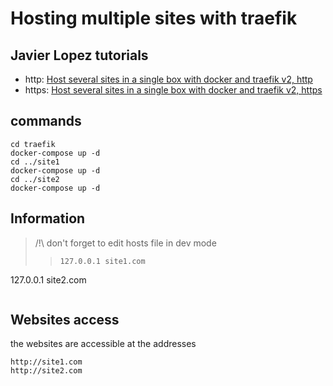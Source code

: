 # Hosting multiple sites with traefik

## Javier Lopez tutorials
* http: [Host several sites in a single box with docker and traefik v2, http](http://javier.io/blog/en/2020/12/01/host-several-sites-in-a-single-box-with-docker-and-traefik-http.html)
* https: [Host several sites in a single box with docker and traefik v2, https](http://javier.io/blog/en/2020/12/01/host-several-sites-in-a-single-box-with-docker-and-traefik-https.html)

## commands
```
cd traefik
docker-compose up -d
cd ../site1
docker-compose up -d
cd ../site2
docker-compose up -d
```



## Information

> /!\ don't forget to edit hosts file in dev mode
>>```
>>127.0.0.1 site1.com
127.0.0.1 site2.com
>>```

## Websites access

the websites are accessible at the addresses
```
http://site1.com
http://site2.com
```